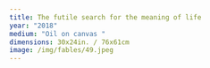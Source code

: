 ```yaml
---
title: The futile search for the meaning of life
year: "2018"
medium: "Oil on canvas "
dimensions: 30x24in. / 76x61cm
image: /img/fables/49.jpeg
---
```




